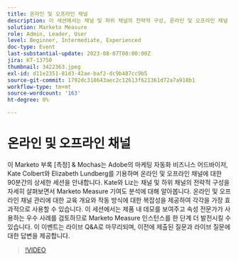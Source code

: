 ```yaml
---
title: 온라인 및 오프라인 채널
description: 이 세션에서는 채널 및 하위 채널의 전략적 구성, 온라인 및 오프라인 채널 관리에 대한 교육 개요, 작동 방식 을 자세히 살펴보고 제품 내 데모를 보여주며 속성 전문가가 사용하는 모범 사례를 검토합니다
solution: Marketo Measure
role: Admin, Leader, User
level: Beginner, Intermediate, Experienced
doc-type: Event
last-substantial-update: 2023-08-07T00:00:00Z
jira: KT-13750
thumbnail: 3422363.jpeg
exl-id: d11e2351-81d3-42ae-baf2-dc9b487cc9b5
source-git-commit: 1792dc318643aec2c12613f621361d72a7a918b1
workflow-type: tm+mt
source-wordcount: '163'
ht-degree: 0%

---
```


# 온라인 및 오프라인 채널

이 Marketo 부록 [측정] &amp; Mochas는 Adobe의 마케팅 자동화 비즈니스 어드바이저, Kate Colbert와 Elizabeth Lundberg를 기용하며 온라인 및 오프라인 채널에 대한 90분간의 상세한 세션을 안내합니다. Kate와 Liz는 채널 및 하위 채널의 전략적 구성을 자세히 살펴보면서 Marketo Measure 기여도 분석에 대해 알아봅니다. 온라인 및 오프라인 채널 관리에 대한 교육 개요와 작동 방식에 대한 복잡성을 제공하여 각각을 가장 효과적으로 사용할 수 있습니다. 이 세션에서는 제품 내 데모를 보여주고 속성 전문가가 사용하는 우수 사례를 검토하므로 Marketo Measure 인스턴스를 한 단계 더 발전시킬 수 있습니다. 이 이벤트는 라이브 Q&amp;A로 마무리되며, 이전에 제출된 질문과 라이브 질문에 대한 답변을 제공합니다.

>[!VIDEO](https://video.tv.adobe.com/v/3422363/?learn=on)
